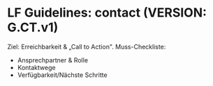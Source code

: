 # LF Guidelines: contact (VERSION: G.CT.v1)

Ziel: Erreichbarkeit & „Call to Action".
Muss-Checkliste:

- Ansprechpartner & Rolle
- Kontaktwege
- Verfügbarkeit/Nächste Schritte
